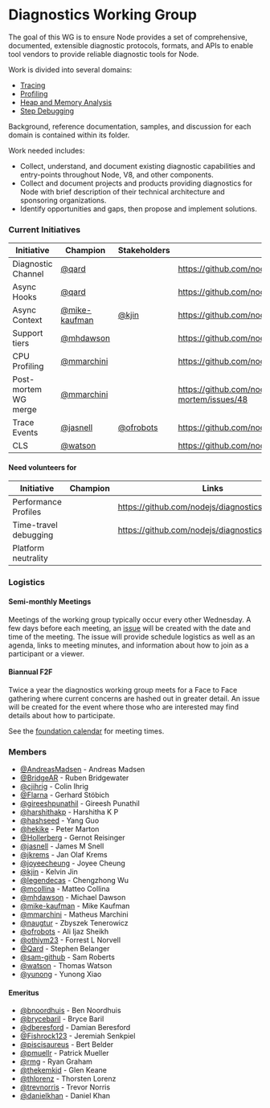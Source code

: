 # Diagnostics Working Group
The goal of this WG is to ensure Node provides a set of comprehensive, documented, extensible diagnostic protocols, formats, and APIs to enable tool vendors to provide reliable diagnostic tools for Node.

Work is divided into several domains:
- [Tracing](./tracing)
- [Profiling](./profiling)
- [Heap and Memory Analysis](./heap-memory)
- [Step Debugging](./debugging)

Background, reference documentation, samples, and discussion for each domain is contained within its folder.

Work needed includes:
- Collect, understand, and document existing diagnostic capabilities and entry-points throughout Node, V8, and other components.
- Collect and document projects and products providing diagnostics for Node with brief description of their technical architecture and sponsoring organizations.
- Identify opportunities and gaps, then propose and implement solutions.

### Current Initiatives

| Initiative           | Champion                                         | Stakeholders                             | Links
|----------------------|--------------------------------------------------|------------------------------------------|-------------------------------------------------
| Diagnostic Channel   | [@qard](https://github.com/qard)                 |                                          | https://github.com/nodejs/diagnostics/issues/180
| Async Hooks          | [@qard](https://github.com/qard)                 |                                          | https://github.com/nodejs/diagnostics/issues/124
| Async Context        | [@mike-kaufman](https://github.com/mike-kaufman) | [@kjin](https://github.com/kjin)         | https://github.com/nodejs/diagnostics/issues/107
| Support tiers        | [@mhdawson](https://github.com/mhdawson)         |                                          | https://github.com/nodejs/diagnostics/issues/157
| CPU Profiling        | [@mmarchini](https://github.com/mmarchini)       |                                          | https://github.com/nodejs/diagnostics/issues/148
| Post-mortem WG merge | [@mmarchini](https://github.com/mmarchini)       |                                          | https://github.com/nodejs/post-mortem/issues/48
| Trace Events         | [@jasnell](https://github.com/jasnell)           | [@ofrobots](https://github.com/ofrobots) | https://github.com/nodejs/diagnostics/issues/84
| CLS                  | [@watson](https://github.com/watson)             |                                          | https://github.com/nodejs/node/pull/26540

#### Need volunteers for

| Initiative            | Champion      | Links                                            |
|-----------------------|---------------|--------------------------------------------------|
| Performance Profiles  |               | https://github.com/nodejs/diagnostics/issues/161 |
| Time-travel debugging |               | https://github.com/nodejs/diagnostics/issues/164 |
| Platform neutrality   |               |                                                  |

### Logistics

#### Semi-monthly Meetings

Meetings of the working group typically occur every other Wednesday. A few days before each
meeting, an [issue](https://github.com/nodejs/diagnostics/issues) will be created with the
date and time of the meeting. The issue will provide schedule logistics as well as an agenda,
links to meeting minutes, and information about how to join as a participant or a viewer.

#### Biannual F2F

Twice a year the diagnostics working group meets for a Face to Face gathering where current
concerns are hashed out in greater detail. An issue will be created for the event where
those who are interested may find details about how to participate.

See the [foundation calendar](https://nodejs.org/calendar) for meeting times.

### Members

<!-- ncu-team-sync.team(nodejs/diagnostics) -->

- [@AndreasMadsen](https://github.com/AndreasMadsen) - Andreas Madsen
- [@BridgeAR](https://github.com/BridgeAR) - Ruben Bridgewater
- [@cjihrig](https://github.com/cjihrig) - Colin Ihrig
- [@Flarna](https://github.com/Flarna) - Gerhard Stöbich
- [@gireeshpunathil](https://github.com/gireeshpunathil) - Gireesh Punathil
- [@harshithakp](https://github.com/harshithaKP) - Harshitha K P
- [@hashseed](https://github.com/hashseed) - Yang Guo
- [@hekike](https://github.com/hekike) - Peter Marton
- [@Hollerberg](https://github.com/Hollerberg) - Gernot Reisinger
- [@jasnell](https://github.com/jasnell) - James M Snell
- [@jkrems](https://github.com/jkrems) - Jan Olaf Krems
- [@joyeecheung](https://github.com/joyeecheung) - Joyee Cheung
- [@kjin](https://github.com/kjin) - Kelvin Jin
- [@legendecas](https://github.com/legendecas) - Chengzhong Wu
- [@mcollina](https://github.com/mcollina) - Matteo Collina
- [@mhdawson](https://github.com/mhdawson) - Michael Dawson
- [@mike-kaufman](https://github.com/mike-kaufman) - Mike Kaufman
- [@mmarchini](https://github.com/mmarchini) - Matheus Marchini
- [@naugtur](https://github.com/naugtur) - Zbyszek Tenerowicz
- [@ofrobots](https://github.com/ofrobots) - Ali Ijaz Sheikh
- [@othiym23](https://github.com/othiym23) - Forrest L Norvell
- [@Qard](https://github.com/Qard) - Stephen Belanger
- [@sam-github](https://github.com/sam-github) - Sam Roberts
- [@watson](https://github.com/watson) - Thomas Watson
- [@yunong](https://github.com/yunong) - Yunong Xiao


<!-- ncu-team-sync end -->

#### Emeritus

- [@bnoordhuis](https://github.com/bnoordhuis) - Ben Noordhuis
- [@brycebaril](https://github.com/brycebaril) - Bryce Baril
- [@dberesford](https://github.com/dberesford) - Damian Beresford
- [@Fishrock123](https://github.com/Fishrock123) - Jeremiah Senkpiel
- [@piscisaureus](https://github.com/piscisaureus) - Bert Belder
- [@pmuellr](https://github.com/pmuellr) - Patrick Mueller
- [@rmg](https://github.com/rmg) - Ryan Graham
- [@thekemkid](https://github.com/thekemkid) - Glen Keane
- [@thlorenz](https://github.com/thlorenz) - Thorsten Lorenz
- [@trevnorris](https://github.com/trevnorris) - Trevor Norris
- [@danielkhan](https://github.com/danielkhan) - Daniel Khan
